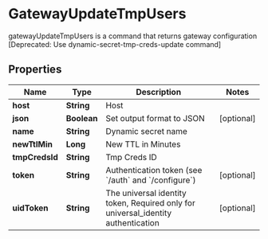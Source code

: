 

# GatewayUpdateTmpUsers

gatewayUpdateTmpUsers is a command that returns gateway configuration [Deprecated: Use dynamic-secret-tmp-creds-update command]

## Properties

Name | Type | Description | Notes
------------ | ------------- | ------------- | -------------
**host** | **String** | Host | 
**json** | **Boolean** | Set output format to JSON |  [optional]
**name** | **String** | Dynamic secret name | 
**newTtlMin** | **Long** | New TTL in Minutes | 
**tmpCredsId** | **String** | Tmp Creds ID | 
**token** | **String** | Authentication token (see &#x60;/auth&#x60; and &#x60;/configure&#x60;) |  [optional]
**uidToken** | **String** | The universal identity token, Required only for universal_identity authentication |  [optional]



